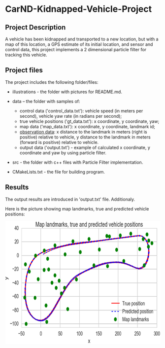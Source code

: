 # CarND-Kidnapped-Vehicle-Project
## Project Description
A vehicle has been kidnapped and transported to a new location, but with a map of this location, a GPS estimate of its initial location, and sensor and control data, this project implements a 2 dimensional particle filter for tracking this vehicle.

## Project files
The project includes the following folder/files:
- illustrations - the folder with pictures for README.md.
- data – the folder with samples of:
    
    - control data ('control_data.txt'): vehicle speed (in meters per second), vehicle yaw rate (in radians per second);
    - true vehicle positions ('gt_data.txt'): x coordinate, y coordinate, yaw;
    - map data ('map_data.txt'): x coordinate, y coordinate, landmark id;
    - [observation data](https://github.com/udacity/CarND-Kidnapped-Vehicle-Project/tree/master/data/observation): x distance to the landmark in meters (right is positive) relative to vehicle, y distance to the landmark in meters (forward is positive) relative to vehicle.
    - output data ('output.txt') - example of calculated x coordinate, y coordinate and yaw by using particle filter. 
- src - the folder with c++ files with Particle Filter implementation.
- CMakeLists.txt - the file for building program.

## Results
The output results are introduced in 'output.txt' file. Additionaly.

Here is the picture showing map landmarks, true and predicted vehicle positions:

<img src="https://github.com/SergeiDm/CarND-Kidnapped-Vehicle-Project/blob/master/illustration/landmarks_and_positions.png" width="800" height="400"/>

